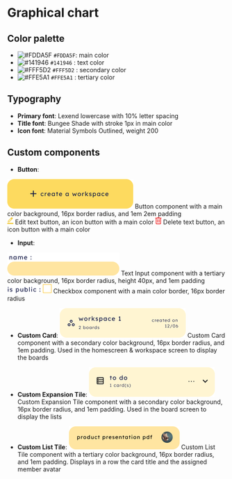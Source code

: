 # Graphical chart

## Color palette
- ![#FDDA5F](https://via.placeholder.com/15/FDDA5F/000000?text=+) `#FDDA5F`: main color
- ![#141946](https://via.placeholder.com/15/141946/000000?text=+) `#141946` : text color
- ![#FFF5D2](https://via.placeholder.com/15/FFF5D2/000000?text=+) `#FFF5D2` : secondary color
- ![#FFE5A1](https://via.placeholder.com/15/FFE5A1/000000?text=+) `#FFE5A1` : tertiary color

## Typography

- **Primary font**: Lexend lowercase with 10% letter spacing
- **Title font**: Bungee Shade with stroke 1px in main color
- **Icon font**: Material Symbols Outlined, weight 200

## Custom components

- **Button**: 

![Button](/docs/graphical-chart/graphical-chart-img/btn.png) Button component with a main color background, 16px border radius, and 1em 2em padding <br>
![Edit Button](/docs/graphical-chart/graphical-chart-img/edit-icon.png) Edit text button, an icon button with a main color
![Delete Button](/docs/graphical-chart/graphical-chart-img/delete-icon.png) Delete text button, an icon button with a main color

- **Input**:

![Text Input](/docs/graphical-chart/graphical-chart-img/text-input.png) Text Input component with a tertiary color background, 16px border radius, height 40px, and 1em padding <br>
![Checkbox](/docs/graphical-chart/graphical-chart-img/checkbox.png) Checkbox component with a main color border, 16px border radius

- **Custom Card**:
![Custom Card](/docs/graphical-chart/graphical-chart-img/custom-card.png) Custom Card component with a secondary color background, 16px border radius, and 1em padding. Used in the homescreen & workspace screen to display the boards

- **Custom Expansion Tile**:
![Custom Expansion Tile](/docs/graphical-chart/graphical-chart-img/custom-expandable.png) Custom Expansion Tile component with a secondary color background, 16px border radius, and 1em padding. Used in the board screen to display the lists 

- **Custom List Tile**:
![Custom List Tile](/docs/graphical-chart/graphical-chart-img/expandable-child.png) Custom List Tile component with a tertiary color background, 16px border radius, and 1em padding. Displays in a row the card title and the assigned member avatar
